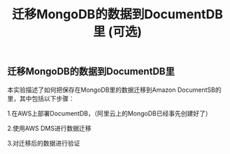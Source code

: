 ﻿---
title: "迁移MongoDB的数据到DocumentDB里 (可选)"
chapter: false
weight: 110
---

## 迁移MongoDB的数据到DocumentDB里

本实验描述了如何把保存在MongoDB里的数据迁移到Amazon DocumentSB的里，其中包括以下步骤：

1.在AWS上部署DocumentDB，（阿里云上的MongoDB已经事先创建好了）

2.使用AWS DMS进行数据迁移

3.对迁移后的数据进行验证